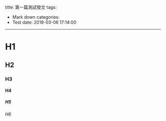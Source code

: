 title: 第一篇測試發文
tags:
  - Mark down
categories:
  - Test
date: 2018-03-06 17:14:00
---

# H1
## H2
### H3
#### H4
##### H5
###### H6